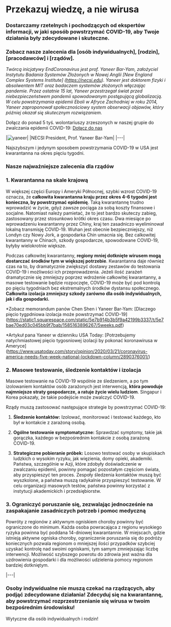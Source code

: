 # Przekazuj wiedzę, a nie wirusa

### Dostarczamy rzetelnych i pochodzących od ekspertów informacji, w jaki sposób powstrzymać COVID-19, aby Twoje działania były zdecydowane i skuteczne.  

### Zobacz nasze zalecenia dla [osób indywidualnych], [rodzin], [pracodawców] i [rządów].

_Twórcą inicjatywy EndCoronavirus jest prof. Yaneer Bar-Yam, założyciel Instytutu Badania Systemów Złożonych w Nowej Anglii [New England Complex Systems Institute] (https://necsi.edu). Yaneer jest doktorem fizyki i absolwentem MIT oraz badaczem systemów złożonych włączając pandemie. Przez ostatnie 15 lat, Yaneer przestrzegał świat przed niebezpieczeństwem pandemii spowodowanym postępującą globalizacją. W celu powstrzymania epidemii Eboli w Afryce Zachodniej w roku 2014, Yaneer zaproponował społecznościowy system obserwacji objawów, który później okazał się skutecznym rozwiązaniem._

Dołącz do ponad 5 tyś. wolontariuszy zrzeszonych w naszej grupie do zwalczania epidemii COVID-19: [Dołącz do nas](https://v2.endcoronavirus.org/sign-up/english)

|![yaneer](images/Yaneer.jpg)|
|NECSI President, Prof. Yaneer Bar-Yam|
|---|

Najszybszym i jedynym sposobem powstrzymania COVID-19 w USA jest kwarantanna na okres pięciu tygodni.

### Nasze najważniejsze zalecenia dla rządów
### 1. Kwarantanna na skale krajową

W większej części Europy i Ameryki Północnej, szybki wzrost COVID-19 oznacza, że **całkowita kwarantanna kraju przez okres 4-6 tygodni jest konieczna, by powstrzymać epidemię**. Taką kwarantannę trudno wprowadzić w życie, gdyż zawsze pociąga za sobą koszty finansowe i socjalne. Natomiast należy pamietać, że to jest bardzo skuteczy zabieg, zastosowany przez stosunkowo krótki okres czasu. Dwa miesiące po wprowadzeniu kwarantanny przez Chiny, kraj ten zasadniczo wyeliminował lokalną transmisję COVID-19. Wuhan jest obecnie bezpieczniejszy, niż Londyn czy Nowy Jork, a gospodarka Chin umacnia się. Bez calkowitej kwarantanny w Chinach, szkody gospodarcze, spowodowane COVID-19, 
byłyby wielokrotnie większe.

Podczas całkowitej kwarantanny, **regiony mniej dotknięte wirusem mogą dostarczać środków tym w większej potrzebie**. Kwarantanna daje również czas na to, by dramatycznie zwiększyć dostawy zestawów do testowania COVID-19 i możliwości ich przeprowadzenia. Jeżeli ilość zarażeń dramatycznie się zmniejszy poprzez wdrożenie całkowitej kwarantanny, a masowe testowanie będzie rozpoczęte, COVID-19 może być pod kontrolą po pięciu tygodniach bez ekstremalnych środków dystansu społecznego. **Całkowita izolacja zmniejszy szkody zarówno dla osób indywidualnych, jak i dla gospodarki.**

  *Zobacz memorandum panów Chen Shen i Yaneer Bar-Yam: [Dlaczego pięcio tygpdniowa izolacja może powstrzymać COVID-19] (https://static1.squarespace.com/static/5e7b914b3b5f9a42199b3337/t/5e7bae70ed03c045bb9f7bab/1585163896267/5weeks.pdf)

  *Artykuł pana Yaneer w dzienniku USA Today: [Potrzebujemy natychmiastowej pięcio tygosniowej izolacji by pokonać koronawirusa w Ameryce] (https://www.usatoday.com/story/opinion/2020/03/21/coronavirus-america-needs-five-week-national-lockdown-column/2890376001/)

### 2. Masowe testowanie, śledzenie kontaktów i izolacja

Masowe testowanie na COVID-19 wspólnie ze śledzeniem, a po tym izolowaniem kontaktów osób zarażonych jest interwencją, **która powoduje najmniejsze straty gospodarcze, a ratuje życie wielu ludziom**. Singapur i Korea pokazały, że takie podejście może zwalczyć COVID-19.

Rządy muszą zastosować następujące strategie by powstrzymać COVID-19:

1. **Śledzenie kontaktów:** Izolować, monitorować i testować każdego, kto był w kontakcie z zarażoną osobą.

2. **Ogólne testowanie symptomatyczne:** Sprawdzać symptomy, takie jak gorączka, każdego w bezpośrednim kontakcie z osobą zarażoną COVID-19.

3. **Strategiczne pobieranie próbek:** Losowo testować osoby w skupiskach ludzkich o wysokim ryzyku, jak więzienia, domy opieki, akademiki. Państwa, szczególnie w Azji, które zdobyły doświadczenie w zwalczaniu epidemii, powinny pomagać pozostałym częściom świata, aby przyspieszyć ten proces. Zespoły śledzenia kontaktów muszą być wyszkolone, a państwa muszą radykalnie przyspieszyć testowanie. W celu organizacji masowych testów, państwa powinny korzystać z instytucji akademickich i przedsiębiorstw.


### 3. Ograniczyć poruszanie się, zezwalając jednocześnie na zaspakajanie zasadniczych potrzeb i pomoc medyczną

Powróty z regionów z aktywnym ogniskiem choroby powinny być ograniczone do minimum. Każda osoba powracająca z regionu wysokiego ryzyka powinna być poddana 14-dniowej kwarantannie. W miejscach, gdzie istnieją aktywne ogniska choroby, ograniczenie poruszania się do podróży koniecznych pozwala regionom o mniejszej ilości przypadków szybciej uzyskać kontrolę nad swoimi ogniskami, tym samym zmniejszając liczbę interwencji. Możliwość szybszego powrotu do zdrowia jest ważna dla uzdrowienia gospodarki i dla możliwości udzielenia pomocy regionom bardziej dotkniętym.

|---|

### Osoby indywidualne nie muszą czekać na rządzących, aby podjąć zdecydowane działania! Zdecyduj się na kwarantannę, aby powstrzymać rozprzestrzenianie się wirusa w twoim bezpośrednim środowisku!

Wytyczne dla osób indywidualnych i rodzin!
